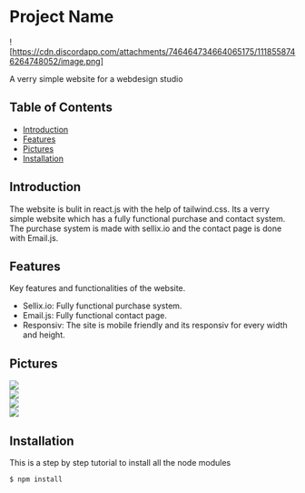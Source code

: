 # Project Name

![https://cdn.discordapp.com/attachments/746464734664065175/1118558746264748052/image.png]

A verry simple website for a webdesign studio 

## Table of Contents

- [Introduction](#introduction)
- [Features](#features)
- [Pictures](#pictures)
- [Installation](#installation)

## Introduction

The website is bulit in react.js with the help of tailwind.css. Its a verry simple website which has a fully functional purchase and contact system. The purchase system is made with sellix.io and the contact page is done with Email.js. 

## Features

Key features and functionalities of the website. 

- Sellix.io: Fully functional purchase system. 
- Email.js: Fully functional contact page.
- Responsiv: The site is mobile friendly and its responsiv for every width and height. 

## Pictures

<img src="https://cdn.discordapp.com/attachments/746464734664065175/1118134257768992788/image.png"></img>
</br>
<img src="https://cdn.discordapp.com/attachments/746464734664065175/1118135202514997279/image.png"></img>
</br>
<img src="https://cdn.discordapp.com/attachments/746464734664065175/1118135251898736701/image.png"></img>
</br>
<img src="https://cdn.discordapp.com/attachments/746464734664065175/1118134877892644924/image.png"></img>

## Installation

This is a step by step tutorial to install all the node modules

```shell
$ npm install

